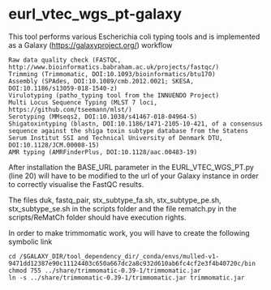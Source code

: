 # eurl_vtec_wgs_pt-galaxy
 This tool performs various Escherichia coli typing tools and is implemented as a Galaxy (https://galaxyproject.org/) workflow

    Raw data quality check (FASTQC, http://www.bioinformatics.babraham.ac.uk/projects/fastqc/)
    Trimming (Trimmomatic, DOI:10.1093/bioinformatics/btu170)
    Assembly (SPAdes, DOI:10.1089/cmb.2012.0021; SKESA, DOI:10.1186/s13059-018-1540-z)
    Virulotyping (patho_typing tool from the INNUENDO Project)
    Multi Locus Sequence Typing (MLST 7 loci, https://github.com/tseemann/mlst/)
    Serotyping (MMseqs2, DOI:10.1038/s41467-018-04964-5)
    Shigatoxintyping (blastn, DOI:10.1186/1471-2105-10-421, of a consensus sequence against the shiga toxin subtype database from the Statens Serum Institut SSI and Technical University of Denmark DTU, DOI:10.1128/JCM.00008-15)
    AMR typing (AMRFinderPlus, DOI:10.1128/aac.00483-19)

After installation the BASE_URL parameter in the EURL_VTEC_WGS_PT.py (line 20) will have to be modified to the url of your Galaxy instance in order to correctly visualise the FastQC results.  

The files duk, fastq_pair, stx_subtype_fa.sh, stx_subtype_pe.sh, stx_subtype_se.sh in the scripts folder and the file rematch.py in the scripts/ReMatCh folder should have execution rights.  

In order to make trimmomatic work, you will have to create the following symbolic link

    cd /$GALAXY_DIR/tool_dependency_dir/_conda/envs/mulled-v1-9471dd12387e90c11124403c650a667dc2a8c932d610ab6fc4cf2e3f4b40720c/bin
    chmod 755 ../share/trimmomatic-0.39-1/trimmomatic.jar
    ln -s ../share/trimmomatic-0.39-1/trimmomatic.jar trimmomatic.jar
